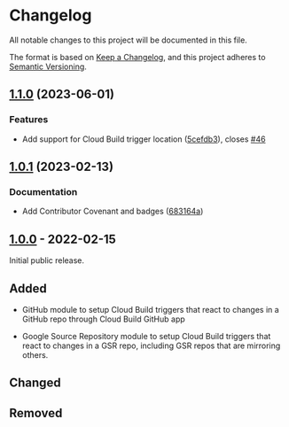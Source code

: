 # Changelog

<!-- markdownlint-disable MD024 -->

All notable changes to this project will be documented in this file.

The format is based on [Keep a Changelog](https://keepachangelog.com/en/1.0.0/),
and this project adheres to [Semantic Versioning](https://semver.org/spec/v2.0.0.html).

## [1.1.0](https://github.com/memes/terraform-google-cloudbuild/compare/v1.0.1...v1.1.0) (2023-06-01)


### Features

* Add support for Cloud Build trigger location ([5cefdb3](https://github.com/memes/terraform-google-cloudbuild/commit/5cefdb371248c8c423a134772a14d6b182db3e75)), closes [#46](https://github.com/memes/terraform-google-cloudbuild/issues/46)

## [1.0.1](https://github.com/memes/terraform-google-cloudbuild/compare/v1.0.0...v1.0.1) (2023-02-13)


### Documentation

* Add Contributor Covenant and badges ([683164a](https://github.com/memes/terraform-google-cloudbuild/commit/683164aa17d1b31b08b01f593f2c3cd14cd2ffb3))

## [1.0.0] - 2022-02-15

Initial public release.

## Added

- GitHub module to setup Cloud Build triggers that react to changes in a GitHub
  repo through Cloud Build GitHub app

- Google Source Repository module to setup Cloud Build triggers that react to
  changes in a GSR repo, including GSR repos that are mirroring others.

## Changed

## Removed

<!--
[1.0.1]: https://github.com/memes/repo-template/compare/v1.0.0...v1.0.1
-->
[1.0.0]: https://github.com/memes/terraform-google-cloudbuild/releases/tag/v1.0.0
